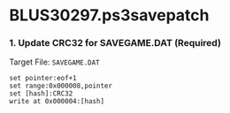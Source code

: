 # BLUS30297.ps3savepatch

### 1. Update CRC32 for SAVEGAME.DAT (Required)

Target File: `SAVEGAME.DAT`

```
set pointer:eof+1
set range:0x000008,pointer
set [hash]:CRC32
write at 0x000004:[hash]
```

